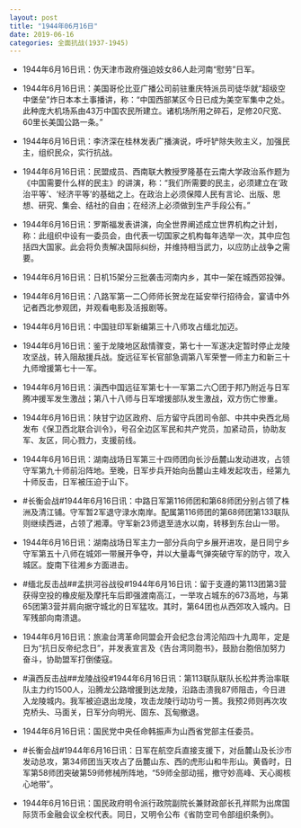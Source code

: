 ```yaml
---
layout: post
title: "1944年06月16日"
date: 2019-06-16
categories: 全面抗战(1937-1945)
---
```


<meta name="referrer" content="no-referrer" />

- 1944年6月16日讯：伪天津市政府强迫妓女86人赴河南“慰劳”日军。 

- 1944年6月16日讯：美国哥伦比亚广播公司前驻重庆特派员司徒华就“超级空中堡垒”炸日本本土事播讲，称：“中国西部某区今日已成为美空军集中之处。此种庞大机场系由43万中国农民所建立。诸机场所用之碎石，足修20尺宽、60里长美国公路一条。” 

- 1944年6月16日讯：李济深在桂林发表广播演说，呼吁铲除失败主义，加强民主，组织民众，实行抗战。 

- 1944年6月16日讯：民盟成员、西南联大教授罗隆基在云南大学政治系作题为《中国需要什么样的民主》的讲演，称：“我们所需要的民主，必须建立在‘政治平等’、‘经济平等’的基础之上。在政治上必须保障人民有言论、出版、思想、研究、集会、结社的自由；在经济上必须做到生产手段公有。” 

- 1944年6月16日讯：罗斯福发表讲演，向全世界阐述成立世界机构之计划，称：此组织中设有一委员会，由代表一切国家之机构每年选举一次，其中应包括四大国家。此会将负责解决国际纠纷，并维持相当武力，以应防止战争之需要。 

- 1944年6月16日讯：日机15架分三批袭击河南内乡，其中一架在城西郊投弹。 

- 1944年6月16日讯：八路军第一二〇师师长贺龙在延安举行招待会，宴请中外记者西北参观团，并观看电影及活报剧等。 

- 1944年6月16日讯：中国驻印军新编第三十八师攻占缅北加迈。 

- 1944年6月16日讯：鉴于龙陵地区敌情骤变，第七十一军遂决定暂时停止龙陵攻坚战，转入阻敌援兵战。旋远征军长官部急调第八军荣誉一师主力和新三十九师增援第七十一军。 

- 1944年6月16日讯：滇西中国远征军第七十一军第二六〇团于邦乃附近与日军腾冲援军发生激战；第八十八师与日军增援部队发生激战，双方伤亡惨重。 

- 1944年6月16日讯：陕甘宁边区政府、后方留守兵团司令部、中共中央西北局发布《保卫西北联合训令》，号召全边区军民和共产党员，加紧动员，协助友军、友区，同心戮力，支援前线。 

- 1944年6月16日讯：湖南战场日军第三十四师团向长沙岳麓山发动进攻，占领守军第九十师前沿阵地。至晚，日军步兵开始向岳麓山主峰发起攻击，经第九十师反击，日军被压迫于山下。 

- #长衡会战#1944年6月16日讯：中路日军第116师团和第68师团分别占领了株洲及清江铺。守军暂2军退守渌水南岸。配属第116师团的第68师团第133联队则继续西进，占领了湘潭。守军新23师退至涟水以南，转移到东台山一带。 

- 1944年6月16日讯：湖南战场日军主力一部分兵向宁乡展开进攻，是日同宁乡守军第五十八师在城郊一带展开争夺，并以大量毒气弹突破守军的防守，攻入城区。旋南下往湘乡方面进击。 

- #缅北反击战##孟拱河谷战役#1944年6月16日讯：留于支遵的第113团第3营获得空投的橡皮艇及摩托车后即强渡南高江，一举攻占城东的673高地，与第65团第3营并肩向据守城北的日军猛攻。其时，第64团也从西郊攻入城内。日军残部向南溃退。 

- 1944年6月16日讯：旅渝台湾革命同盟会开会纪念台湾沦陷四十九周年，定是日为“抗日反帝纪念日”，并发表宣言及《告台湾同胞书》，鼓励台胞倍加努力奋斗，协助盟军打倒倭寇。 

- #滇西反击战##龙陵战役#1944年6月16日讯：第113联队联队长松井秀治率联队主力约1500人，沿腾龙公路增援到达龙陵，沿路击溃我87师阻击，今日进入龙陵城内。我军被迫退出龙陵，攻击龙陵行动功亏一篑。我预2师则再次攻克桥头、马面关，日军分向明光、固东、瓦甸撤退。 

- 1944年6月16日讯：国民党中央任命韩振声为山西省党部主任委员。 

- #长衡会战#1944年6月16日讯：日军在航空兵直接支援下，对岳麓山及长沙市发动总攻，第34师团当天攻占了岳麓山东、西的虎形山和牛形山。黄昏时，日军第58师团突破第59师修械所阵地，“59师全部动摇，撤守妙高峰、天心阁核心地带”。 

- 1944年6月16日讯：国民政府明令派行政院副院长兼财政部长孔祥熙为出席国际货币金融会议全权代表。同日，又明令公布《省防空司令部组织条例》。 

